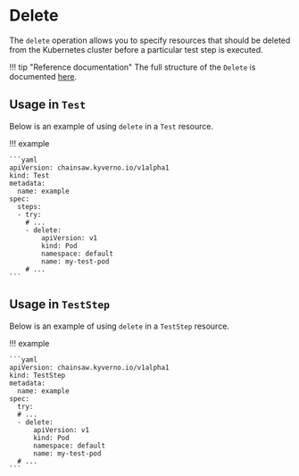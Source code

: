 # Delete

The `delete` operation allows you to specify resources that should be deleted from the Kubernetes cluster before a particular test step is executed.

!!! tip "Reference documentation"
    The full structure of the `Delete` is documented [here](../../apis/chainsaw.v1alpha1.md#chainsaw-kyverno-io-v1alpha1-Delete).

## Usage in `Test`

Below is an example of using `delete` in a `Test` resource.

!!! example

    ```yaml
    apiVersion: chainsaw.kyverno.io/v1alpha1
    kind: Test
    metadata:
      name: example
    spec:
      steps:
      - try:
        # ...
        - delete:
            apiVersion: v1
            kind: Pod
            namespace: default
            name: my-test-pod
        # ...
    ```

## Usage in `TestStep`

Below is an example of using `delete` in a `TestStep` resource.

!!! example

    ```yaml
    apiVersion: chainsaw.kyverno.io/v1alpha1
    kind: TestStep
    metadata:
      name: example
    spec:
      try:
      # ...
      - delete:
          apiVersion: v1
          kind: Pod
          namespace: default
          name: my-test-pod
      # ...
    ```
